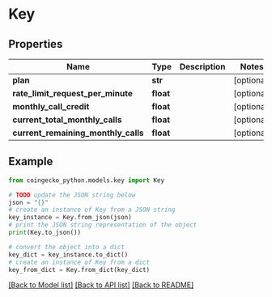 # Key


## Properties

Name | Type | Description | Notes
------------ | ------------- | ------------- | -------------
**plan** | **str** |  | [optional] 
**rate_limit_request_per_minute** | **float** |  | [optional] 
**monthly_call_credit** | **float** |  | [optional] 
**current_total_monthly_calls** | **float** |  | [optional] 
**current_remaining_monthly_calls** | **float** |  | [optional] 

## Example

```python
from coingecko_python.models.key import Key

# TODO update the JSON string below
json = "{}"
# create an instance of Key from a JSON string
key_instance = Key.from_json(json)
# print the JSON string representation of the object
print(Key.to_json())

# convert the object into a dict
key_dict = key_instance.to_dict()
# create an instance of Key from a dict
key_from_dict = Key.from_dict(key_dict)
```
[[Back to Model list]](../README.md#documentation-for-models) [[Back to API list]](../README.md#documentation-for-api-endpoints) [[Back to README]](../README.md)


